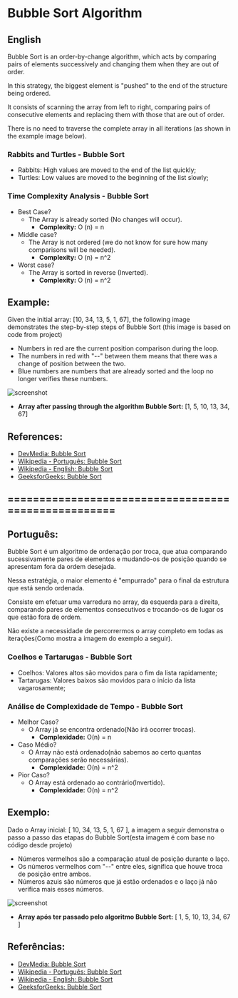 # Bubble Sort Algorithm
## English

Bubble Sort is an order-by-change algorithm, which acts by comparing pairs of elements successively and changing them when they are out of order.

In this strategy, the biggest element is "pushed" to the end of the structure being ordered.

It consists of scanning the array from left to right, comparing pairs of consecutive elements and replacing them with those that are out of order.

There is no need to traverse the complete array in all iterations (as shown in the example image below).

### Rabbits and Turtles - Bubble Sort
 - Rabbits: High values are moved to the end of the list quickly;
 - Turtles: Low values are moved to the beginning of the list slowly;

### Time Complexity Analysis - Bubble Sort
 - Best Case?
    - The Array is already sorted (No changes will occur).
      - **Complexity:** O (n) = n
 - Middle case?
      - The Array is not ordered (we do not know for sure how many comparisons will be needed).
          - **Complexity:** O (n) = n^2
  - Worst case?
      - The Array is sorted in reverse (Inverted).
        - **Complexity:** O (n) = n^2

## Example:

Given the initial array: [10, 34, 13, 5, 1, 67], the following image demonstrates the step-by-step steps of Bubble Sort (this image is based on code from project)
- Numbers in red are the current position comparison during the loop.
- The numbers in red with "--" between them means that there was a change of position between the two.
- Blue numbers are numbers that are already sorted and the loop no longer verifies these numbers.

![screenshot](https://user-images.githubusercontent.com/17066350/49020970-c8adc100-f178-11e8-94db-a6ed84f7e05b.png)

- **Array after passing through the algorithm Bubble Sort:** [1, 5, 10, 13, 34, 67]

## References:
 - [DevMedia: Bubble Sort](https://www.devmedia.com.br/entendendo-o-algoritmo-bubble-sort-em-java/24812)
 - [Wikipedia - Português: Bubble Sort](https://pt.wikipedia.org/wiki/Bubble_sort)
 - [Wikipedia - English: Bubble Sort](https://en.wikipedia.org/wiki/Bubble_sort)
 - [GeeksforGeeks: Bubble Sort](https://www.geeksforgeeks.org/bubble-sort/)


## ====================================================

## Português:

Bubble Sort é um algoritmo de ordenação por troca, que atua comparando sucessivamente pares de elementos e mudando-os de posição quando se apresentam fora da ordem desejada.

Nessa estratégia, o maior elemento é "empurrado" para o final da estrutura que está sendo ordenada.

Consiste em efetuar uma varredura no array, da esquerda para a direita, comparando pares de elementos consecutivos e trocando-os de lugar os que estão fora de ordem.

Não existe a necessidade de percorrermos o array completo em todas as iterações(Como mostra a imagem do exemplo a seguir).

### Coelhos e Tartarugas - Bubble Sort
  - Coelhos: Valores altos são movidos para o fim da lista rapidamente;
  - Tartarugas: Valores baixos são movidos para o início da lista vagarosamente;

### Análise de Complexidade de Tempo - Bubble Sort
 - Melhor Caso?
    - O Array já se encontra ordenado(Não irá ocorrer trocas).
      - **Complexidade:** O(n) = n
- Caso Médio?
    - O Array não está ordenado(não sabemos ao certo quantas comparações serão necessárias).
      - **Complexidade:** O(n) = n^2
- Pior Caso?
    - O Array está ordenado ao contrário(Invertido).
      - **Complexidade:** O(n) = n^2

## Exemplo:

Dado o Array inicial: [ 10, 34, 13, 5, 1, 67 ], a imagem a seguir demonstra o passo a passo das etapas do Bubble Sort(esta imagem é com base no código desde projeto)
- Números vermelhos são a comparação atual de posição durante o laço.
- Os números vermelhos com "--" entre eles, significa que houve troca de posição entre ambos.
- Números azuis são números que já estão ordenados e o laço já não verifica mais esses números. 

![screenshot](https://user-images.githubusercontent.com/17066350/49020970-c8adc100-f178-11e8-94db-a6ed84f7e05b.png)

- **Array após ter passado pelo algoritmo Bubble Sort:** [ 1, 5, 10, 13, 34, 67 ]
    
## Referências:
 - [DevMedia: Bubble Sort](https://www.devmedia.com.br/entendendo-o-algoritmo-bubble-sort-em-java/24812)
 - [Wikipedia - Português: Bubble Sort](https://pt.wikipedia.org/wiki/Bubble_sort)
 - [Wikipedia - English: Bubble Sort](https://en.wikipedia.org/wiki/Bubble_sort)
 - [GeeksforGeeks: Bubble Sort](https://www.geeksforgeeks.org/bubble-sort/)
